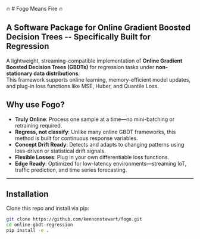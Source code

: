 :fire: # Fogo Means Fire :fire:
## A Software Package for Online Gradient Boosted Decision Trees -- Specifically Built for Regression

A lightweight, streaming-compatible implementation of **Online Gradient Boosted Decision Trees (GBDTs)** for regression tasks under **non-stationary data distributions**.  
This framework supports online learning, memory-efficient model updates, and plug-in loss functions like MSE, Huber, and Quantile Loss.

## Why use Fogo?

- **Truly Online**: Process one sample at a time—no mini-batching or retraining required.
- **Regress, not classify**: Unlike many online GBDT frameworks, this method is built for continuous response variables.
- **Concept Drift Ready**: Detects and adapts to changing patterns using loss-driven or statistical drift signals.
- **Flexible Losses**: Plug in your own differentiable loss functions.
- **Edge Ready**: Optimized for low-latency environments—streaming IoT, traffic prediction, and time series forecasting.

---

## Installation

Clone this repo and install via pip:

```bash
git clone https://github.com/kennonstewart/fogo.git
cd online-gbdt-regression
pip install -e .
```